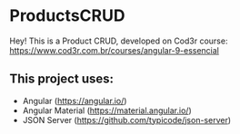 # ProductsCRUD
 
Hey!
This is a Product CRUD, developed on Cod3r course: https://www.cod3r.com.br/courses/angular-9-essencial

## This project uses:
- Angular (https://angular.io/)
- Angular Material (https://material.angular.io/)
- JSON Server (https://github.com/typicode/json-server)
